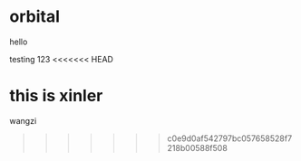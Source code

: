 # orbital

hello 

testing 123
<<<<<<< HEAD

this is xinler
=======
wangzi
>>>>>>> c0e9d0af542797bc057658528f7218b00588f508
